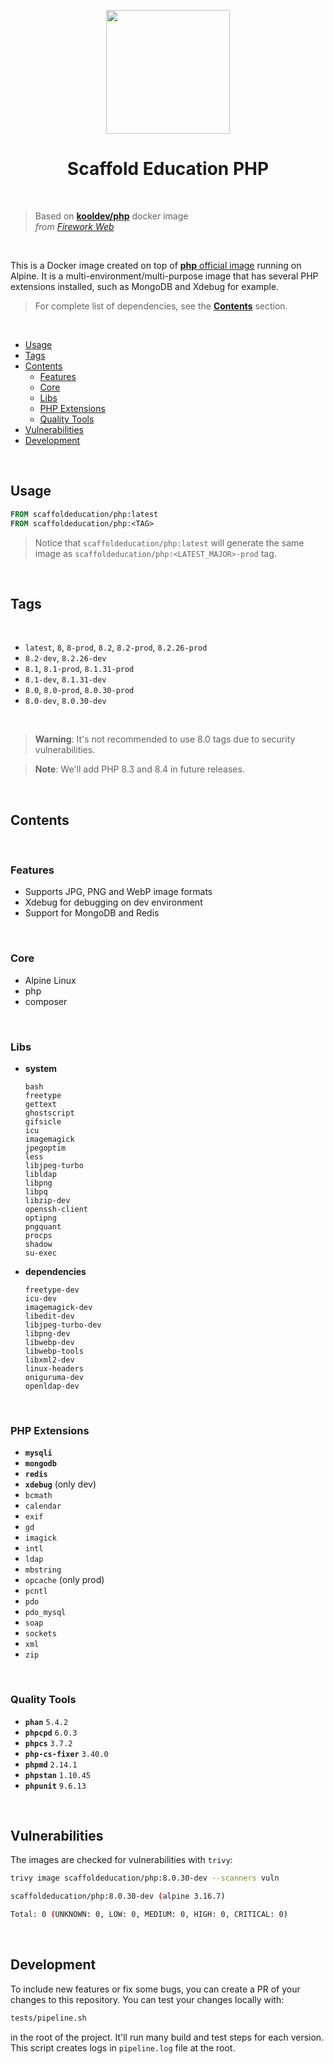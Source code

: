<p align="center">
  <img src="https://github.com/scaffoldeducation/php8/raw/main/.github/docker-php.png" width="198" />
</p>

<h1 align="center">Scaffold Education PHP</h1>

<br>

> Based on [**kooldev/php**](https://github.com/kool-dev/docker-php) docker image  
> _from [Firework Web](https://github.com/fireworkweb)_

<br>

This is a Docker image created on top of [**php** official image](https://hub.docker.com/_/php) running on Alpine. It is a multi-environment/multi-purpose image that has several PHP extensions installed, such as MongoDB and Xdebug for example.
> For complete list of dependencies, see the [**Contents**](#contents) section.

<br>

<!-- TOC -->

- [Usage](#usage)
- [Tags](#tags)
- [Contents](#contents)
  - [Features](#features)
  - [Core](#core)
  - [Libs](#libs)
  - [PHP Extensions](#php-extensions)
  - [Quality Tools](#quality-tools)
- [Vulnerabilities](#vulnerabilities)
- [Development](#development)

<!-- /TOC -->

<br>

## Usage

```Dockerfile
FROM scaffoldeducation/php:latest
FROM scaffoldeducation/php:<TAG>
```

> Notice that `scaffoldeducation/php:latest` will generate the same image as `scaffoldeducation/php:<LATEST_MAJOR>-prod` tag.

<br>

## Tags

<br>

- `latest`, `8`, `8-prod`, `8.2`, `8.2-prod`, `8.2.26-prod`
- `8.2-dev`, `8.2.26-dev`
- `8.1`, `8.1-prod`, `8.1.31-prod`
- `8.1-dev`, `8.1.31-dev`
- `8.0`, `8.0-prod`, `8.0.30-prod`
- `8.0-dev`, `8.0.30-dev`

<br>

> **Warning**: It's not recommended to use 8.0 tags due to security vulnerabilities.

> **Note**: We'll add PHP 8.3 and 8.4 in future releases.

<br>

## Contents

<br>

### Features

- Supports JPG, PNG and WebP image formats
- Xdebug for debugging on dev environment
- Support for MongoDB and Redis

<br>

### Core

- Alpine Linux
- php
- composer

<br>

### Libs

- **system**
    ```
    bash
    freetype
    gettext
    ghostscript
    gifsicle
    icu
    imagemagick
    jpegoptim
    less
    libjpeg-turbo
    libldap
    libpng
    libpq
    libzip-dev
    openssh-client
    optipng
    pngquant
    procps
    shadow
    su-exec
    ```

- **dependencies**
    ```
    freetype-dev
    icu-dev
    imagemagick-dev
    libedit-dev
    libjpeg-turbo-dev
    libpng-dev
    libwebp-dev
    libwebp-tools
    libxml2-dev
    linux-headers
    oniguruma-dev
    openldap-dev
    ```

<br>

### PHP Extensions

- **`mysqli`**
- **`mongodb`**
- **`redis`**
- **`xdebug`** (only dev)
- `bcmath`
- `calendar`
- `exif`
- `gd`
- `imagick`
- `intl`
- `ldap`
- `mbstring`
- `opcache` (only prod)
- `pcntl`
- `pdo`
- `pdo_mysql`
- `soap`
- `sockets`
- `xml`
- `zip`

<br>

### Quality Tools

- **`phan`** `5.4.2`
- **`phpcpd`** `6.0.3`
- **`phpcs`** `3.7.2`
- **`php-cs-fixer`** `3.40.0`
- **`phpmd`** `2.14.1`
- **`phpstan`** `1.10.45`
- **`phpunit`** `9.6.13`

<br>

## Vulnerabilities

The images are checked for vulnerabilities with `trivy`:
```sh
trivy image scaffoldeducation/php:8.0.30-dev --scanners vuln

scaffoldeducation/php:8.0.30-dev (alpine 3.16.7)

Total: 0 (UNKNOWN: 0, LOW: 0, MEDIUM: 0, HIGH: 0, CRITICAL: 0)
```

<br>

## Development

To include new features or fix some bugs, you can create a PR of your changes to this repository. You can test your changes locally with:

```sh
tests/pipeline.sh
```

in the root of the project. It'll run many build and test steps for each version. This script creates logs in `pipeline.log` file at the root.

<br>
